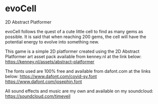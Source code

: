 # evoCell
 2D Abstract Platformer

evoCell follows the quest of a cute little cell to find as many gems as possible. It is said that when reaching 200 gems, the cell will have the potential energy to evolve into something new.

This game is a simple 2D platformer created using the 2D Abstract Platformer art asset pack available from kenney.nl at the link below:
https://kenney.nl/assets/abstract-platformer

The fonts used are 100% free and available from dafont.com at the links below:
https://www.dafont.com/covid-sy.font
https://www.dafont.com/josephin.font

All sound effects and music are my own and available on my soundcloud:
https://soundcloud.com/timeveil
